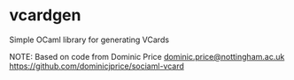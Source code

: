 # vcardgen
Simple OCaml library for generating VCards

NOTE: Based on code from Dominic Price <dominic.price@nottingham.ac.uk>
https://github.com/dominicjprice/sociaml-vcard


